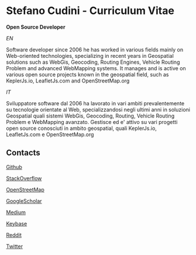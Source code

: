# Stefano Cudini - Curriculum Vitae

**Open Source Developer**

*EN*

Software developer since 2006 he has worked in various fields mainly
on Web-oriented technologies, specializing in recent years in Geospatial solutions
such as WebGis, Geocoding, Routing Engines, Vehicle Routing Problem and advanced WebMapping systems.
It manages and is active on various open source projects known in the geospatial field, such as KeplerJs.io, LeafletJs.com and OpenStreetMap.org

*IT*

Sviluppatore software dal 2006 ha lavorato in vari ambiti prevalentemente 
su tecnologie orientate al Web, specializzandosi negli ultimi anni in soluzioni Geospatial 
quali sistemi WebGis, Geocoding, Routing, Vehicle Routing Problem e WebMapping avanzato.
Gestisce ed e' attivo su vari progetti open source conosciuti in ambito geospatial, quali KeplerJs.io, LeafletJs.com e OpenStreetMap.org

## Contacts

[Github](https://github.com/stefanocudini)

[StackOverflow](https://stackoverflow.com/users/526444/stefanocudini)

[OpenStreetMap](https://osm.org/user/StefanoCudini)

[GoogleScholar](https://scholar.google.com/citations?user=3s158_wAAAAJ)

[Medium](https://medium.com/@stefcud)

[Keybase](https://keybase.io/stefcud)

[Reddit](https://reddit.com/user/stefcud)

[Twitter](https://twitter.com/zakis)
